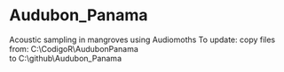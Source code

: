 # Audubon_Panama
Acoustic sampling in mangroves using Audiomoths
To update: 
copy files from:
 C:\CodigoR\AudubonPanama  
 to 
 C:\github\Audubon_Panama

